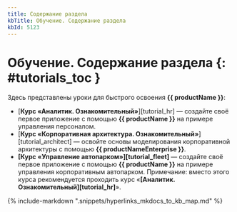 ```yaml
---
title: Содержание раздела
kbTitle: Обучение. Содержание раздела
kbId: 5123
---
```


# Обучение. Содержание раздела {: #tutorials_toc }

Здесь представлены уроки для быстрого освоения **{{ productName }}**:

- [**Курс «Аналитик. Ознакомительный»**][tutorial_hr] — создайте своё первое приложение с помощью **{{ productName }}** на примере управления персоналом.
- [**Курс «Корпоративная архитектура. Ознакомительный»**][tutorial_architect] — освойте основы моделирования корпоративной архитектуры с помощью **{{ productNameEnterprise }}**.
- **[Курс «Управление автопарком»][tutorial_fleet]** — создайте своё первое приложение с помощью **{{ productName }}** на примере управления корпоративным автопарком. Примечание: вместо этого курса рекомендуется проходить курс «**[Аналитик. Ознакомительный][tutorial_hr]**».

{% include-markdown ".snippets/hyperlinks_mkdocs_to_kb_map.md" %}

